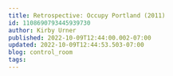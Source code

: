```yaml
---
title: Retrospective: Occupy Portland (2011)
id: 1108690793445939730
author: Kirby Urner
published: 2022-10-09T12:44:00.002-07:00
updated: 2022-10-09T12:44:53.503-07:00
blog: control_room
tags: 
---
```


